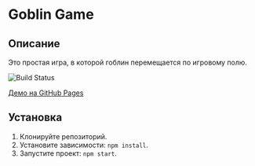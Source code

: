 # Goblin Game

## Описание

Это простая игра, в которой гоблин перемещается по игровому полю.

![Build Status](https://ci.appveyor.com/api/projects/status/{mikhail15011976/2-dom}?svg=true)

[Демо на GitHub Pages](https://mikhail15011976.github.io/2.dom/)

## Установка

1. Клонируйте репозиторий.
2. Установите зависимости: `npm install`.
3. Запустите проект: `npm start`.